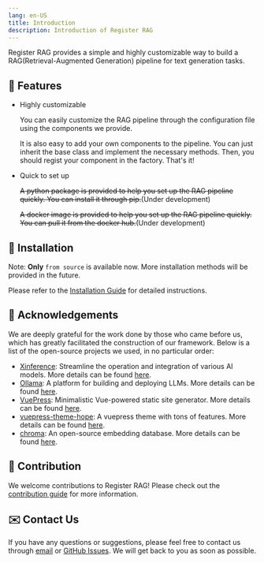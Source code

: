 ```yaml
---
lang: en-US
title: Introduction
description: Introduction of Register RAG
---
```


Register RAG provides a simple and highly customizable way to build a RAG(Retrieval-Augmented Generation)
pipeline for text generation tasks.

## 🌟 Features

- Highly customizable

  You can easily customize the RAG pipeline through the configuration file using the components we provide.

  It is also easy to add your own components to the pipeline. You can just inherit the base class and implement the necessary methods. Then, you should regist your component in the factory. That's it!

- Quick to set up

  ~~A python package is provided to help you set up the RAG pipeline quickly. You can install it through pip.~~(Under development)

  ~~A docker image is provided to help you set up the RAG pipeline quickly. You can pull it from the docker hub.~~(Under development)

## 🚀 Installation

Note: **Only** `from source` is available now. More installation methods will be provided in the future.

Please refer to the [Installation Guide](./InstallationGuide.md) for detailed instructions.

## 🙏 Acknowledgements

We are deeply grateful for the work done by those who came before us, which has greatly facilitated the construction of our framework. Below is a list of the open-source projects we used, in no particular order:

- [Xinference](https://github.com/xorbitsai/inference): Streamline the operation and integration of various AI models. More details can be found [here](https://inference.readthedocs.io/en/latest/index.html).
- [Ollama](https://ollama.com/): A platform for building and deploying LLMs. More details can be found [here](https://ollama.com/).
- [VuePress](https://github.com/vuepress/core): Minimalistic Vue-powered static site generator. More details can be found [here](https://vuepress.vuejs.org/).
- [vuepress-theme-hope](https://github.com/vuepress-theme-hope/vuepress-theme-hope): A vuepress theme with tons of features. More details can be found [here](https://vuepress-theme-hope.github.io/).
- [chroma](https://github.com/chroma-core/chroma): An open-source embedding database. More details can be found [here](https://www.trychroma.com/).

## 🤝 Contribution

We welcome contributions to Register RAG! Please check out the [contribution guide](./ContributionGuide.md) for more information.

## ✉️ Contact Us

If you have any questions or suggestions, please feel free to contact us through [email](mailto:jlullm@163.com) or [GitHub Issues](https://github.com/Charon-ops/RegisterRAG/issues). We will get back to you as soon as possible.
